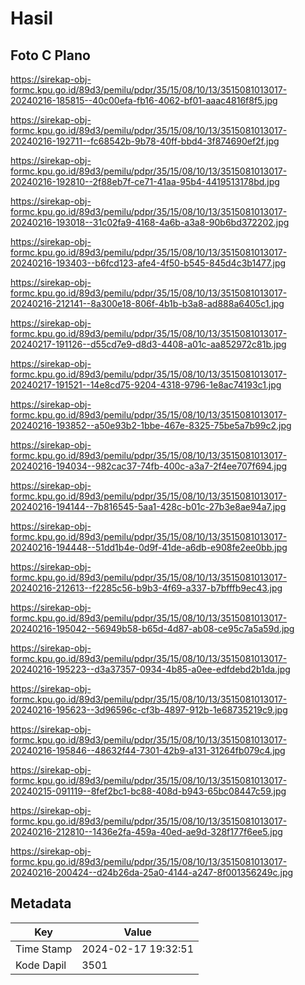 # Hasil

## Foto C Plano

https://sirekap-obj-formc.kpu.go.id/89d3/pemilu/pdpr/35/15/08/10/13/3515081013017-20240216-185815--40c00efa-fb16-4062-bf01-aaac4816f8f5.jpg

https://sirekap-obj-formc.kpu.go.id/89d3/pemilu/pdpr/35/15/08/10/13/3515081013017-20240216-192711--fc68542b-9b78-40ff-bbd4-3f874690ef2f.jpg

https://sirekap-obj-formc.kpu.go.id/89d3/pemilu/pdpr/35/15/08/10/13/3515081013017-20240216-192810--2f88eb7f-ce71-41aa-95b4-4419513178bd.jpg

https://sirekap-obj-formc.kpu.go.id/89d3/pemilu/pdpr/35/15/08/10/13/3515081013017-20240216-193018--31c02fa9-4168-4a6b-a3a8-90b6bd372202.jpg

https://sirekap-obj-formc.kpu.go.id/89d3/pemilu/pdpr/35/15/08/10/13/3515081013017-20240216-193403--b6fcd123-afe4-4f50-b545-845d4c3b1477.jpg

https://sirekap-obj-formc.kpu.go.id/89d3/pemilu/pdpr/35/15/08/10/13/3515081013017-20240216-212141--8a300e18-806f-4b1b-b3a8-ad888a6405c1.jpg

https://sirekap-obj-formc.kpu.go.id/89d3/pemilu/pdpr/35/15/08/10/13/3515081013017-20240217-191126--d55cd7e9-d8d3-4408-a01c-aa852972c81b.jpg

https://sirekap-obj-formc.kpu.go.id/89d3/pemilu/pdpr/35/15/08/10/13/3515081013017-20240217-191521--14e8cd75-9204-4318-9796-1e8ac74193c1.jpg

https://sirekap-obj-formc.kpu.go.id/89d3/pemilu/pdpr/35/15/08/10/13/3515081013017-20240216-193852--a50e93b2-1bbe-467e-8325-75be5a7b99c2.jpg

https://sirekap-obj-formc.kpu.go.id/89d3/pemilu/pdpr/35/15/08/10/13/3515081013017-20240216-194034--982cac37-74fb-400c-a3a7-2f4ee707f694.jpg

https://sirekap-obj-formc.kpu.go.id/89d3/pemilu/pdpr/35/15/08/10/13/3515081013017-20240216-194144--7b816545-5aa1-428c-b01c-27b3e8ae94a7.jpg

https://sirekap-obj-formc.kpu.go.id/89d3/pemilu/pdpr/35/15/08/10/13/3515081013017-20240216-194448--51dd1b4e-0d9f-41de-a6db-e908fe2ee0bb.jpg

https://sirekap-obj-formc.kpu.go.id/89d3/pemilu/pdpr/35/15/08/10/13/3515081013017-20240216-212613--f2285c56-b9b3-4f69-a337-b7bfffb9ec43.jpg

https://sirekap-obj-formc.kpu.go.id/89d3/pemilu/pdpr/35/15/08/10/13/3515081013017-20240216-195042--56949b58-b65d-4d87-ab08-ce95c7a5a59d.jpg

https://sirekap-obj-formc.kpu.go.id/89d3/pemilu/pdpr/35/15/08/10/13/3515081013017-20240216-195223--d3a37357-0934-4b85-a0ee-edfdebd2b1da.jpg

https://sirekap-obj-formc.kpu.go.id/89d3/pemilu/pdpr/35/15/08/10/13/3515081013017-20240216-195623--3d96596c-cf3b-4897-912b-1e68735219c9.jpg

https://sirekap-obj-formc.kpu.go.id/89d3/pemilu/pdpr/35/15/08/10/13/3515081013017-20240216-195846--48632f44-7301-42b9-a131-31264fb079c4.jpg

https://sirekap-obj-formc.kpu.go.id/89d3/pemilu/pdpr/35/15/08/10/13/3515081013017-20240215-091119--8fef2bc1-bc88-408d-b943-65bc08447c59.jpg

https://sirekap-obj-formc.kpu.go.id/89d3/pemilu/pdpr/35/15/08/10/13/3515081013017-20240216-212810--1436e2fa-459a-40ed-ae9d-328f177f6ee5.jpg

https://sirekap-obj-formc.kpu.go.id/89d3/pemilu/pdpr/35/15/08/10/13/3515081013017-20240216-200424--d24b26da-25a0-4144-a247-8f001356249c.jpg


## Metadata

| Key        | Value               |
| ---------- | ------------------- |
| Time Stamp | 2024-02-17 19:32:51 |
| Kode Dapil | 3501                |



